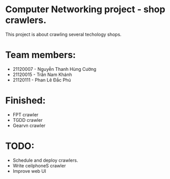 # Computer Networking project - shop crawlers.
This project is about crawling several techology shops.
# Team members:
- 21120007 - Nguyễn Thanh Hùng Cường
- 21120015 - Trần Nam Khánh
- 21120111 - Phan Lê Đắc Phú

# Finished:
- FPT crawler
- TGDD crawler
- Gearvn crawler

# TODO:
- Schedule and deploy crawlers.
- Write ceilphoneS crawler
- Improve web UI
